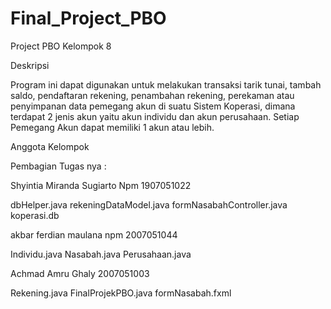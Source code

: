 # Final_Project_PBO
Project PBO Kelompok 8 

Deskripsi

Program ini dapat digunakan untuk melakukan transaksi tarik tunai, tambah saldo, pendaftaran rekening, penambahan rekening, perekaman atau penyimpanan data pemegang akun di suatu Sistem Koperasi, dimana terdapat 2 jenis akun yaitu akun individu dan akun perusahaan. Setiap Pemegang Akun dapat memiliki 1 akun atau lebih.

Anggota Kelompok

Pembagian Tugas nya :

Shyintia Miranda Sugiarto 
Npm 1907051022

dbHelper.java
rekeningDataModel.java
formNasabahController.java
koperasi.db


akbar ferdian maulana 
npm 2007051044

Individu.java
Nasabah.java
Perusahaan.java


Achmad Amru Ghaly
2007051003

Rekening.java
FinalProjekPBO.java
formNasabah.fxml
